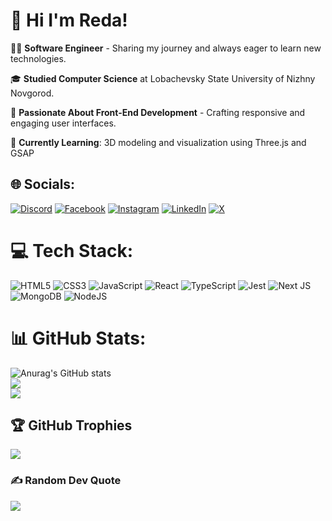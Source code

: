 # 👋 Hi I'm Reda!

👨‍💻 **Software Engineer** - Sharing my journey and always eager to learn new technologies.

🎓 **Studied Computer Science** at Lobachevsky State University of Nizhny Novgorod.

💖 **Passionate About Front-End Development** - Crafting responsive and engaging user interfaces.

💬 **Currently Learning**: 3D modeling and visualization using Three.js and GSAP

## 🌐 Socials:
[![Discord](https://img.shields.io/badge/Discord-%237289DA.svg?logo=discord&logoColor=white)](https://discord.gg/#0974) 
[![Facebook](https://img.shields.io/badge/Facebook-%231877F2.svg?logo=Facebook&logoColor=white)](https://www.facebook.com/profile.php?id=100003490687218) 
[![Instagram](https://img.shields.io/badge/Instagram-%23E4405F.svg?logo=Instagram&logoColor=white)](https://instagram.com/redaassemghor_) 
[![LinkedIn](https://img.shields.io/badge/LinkedIn-%230077B5.svg?logo=linkedin&logoColor=white)](https://www.linkedin.com/in/assemghor-reda-2382162b2/) 
[![X](https://img.shields.io/badge/X-black.svg?logo=X&logoColor=white)](https://x.com/assemghorreda)


# 💻 Tech Stack:
![HTML5](https://img.shields.io/badge/html5-%23E34F26.svg?style=for-the-badge&logo=html5&logoColor=white) 
![CSS3](https://img.shields.io/badge/css3-%231572B6.svg?style=for-the-badge&logo=css3&logoColor=white) 
![JavaScript](https://img.shields.io/badge/javascript-%23323330.svg?style=for-the-badge&logo=javascript&logoColor=%23F7DF1E) 
![React](https://img.shields.io/badge/react-%2320232a.svg?style=for-the-badge&logo=react&logoColor=%2361DAFB) 
![TypeScript](https://img.shields.io/badge/typescript-%23007ACC.svg?style=for-the-badge&logo=typescript&logoColor=white)
![Jest](https://img.shields.io/badge/-jest-%23C21325?style=for-the-badge&logo=jest&logoColor=white)
![Next JS](https://img.shields.io/badge/Next-black?style=for-the-badge&logo=next.js&logoColor=white)
![MongoDB](https://img.shields.io/badge/MongoDB-%234ea94b.svg?style=for-the-badge&logo=mongodb&logoColor=white) 
![NodeJS](https://img.shields.io/badge/node.js-6DA55F?style=for-the-badge&logo=node.js&logoColor=white)
# 📊 GitHub Stats:
![Anurag's GitHub stats](https://github-readme-stats.vercel.app/api?username=redaAssemghor&show_icons=true&theme=radical)<br/>
![](https://github-readme-streak-stats.herokuapp.com/?user=redaAssemghor&theme=dark&hide_border=false)<br/>
![](https://github-readme-stats.vercel.app/api/top-langs/?username=redaAssemghor&theme=dark&hide_border=false&include_all_commits=false&count_private=false&layout=compact)

## 🏆 GitHub Trophies
![](https://github-profile-trophy.vercel.app/?username=redaAssemghor&theme=radical&no-frame=false&no-bg=true&margin-w=4)

### ✍️ Random Dev Quote
![](https://quotes-github-readme.vercel.app/api?type=horizontal&theme=radical)

